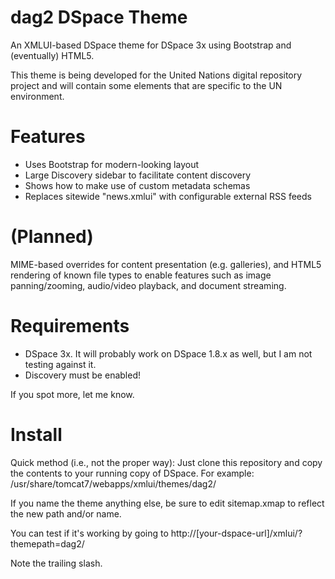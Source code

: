 dag2 DSpace Theme
=============

An XMLUI-based DSpace theme for DSpace 3x using Bootstrap and (eventually) HTML5.  

This theme is being developed for the United Nations digital repository project and will contain some elements 
that are specific to the UN environment.  


Features
=============

* Uses Bootstrap for modern-looking layout
* Large Discovery sidebar to facilitate content discovery
* Shows how to make use of custom metadata schemas
* Replaces sitewide "news.xmlui" with configurable external RSS feeds


(Planned)
=============

MIME-based overrides for content presentation (e.g. galleries), and HTML5 rendering of known file types to enable 
features such as image panning/zooming, audio/video playback, and document streaming.


Requirements
=============

* DSpace 3x.  It will probably work on DSpace 1.8.x as well, but I am not testing against it.
* Discovery must be enabled!

If you spot more, let me know.


Install
=============
Quick method (i.e., not the proper way): Just clone this repository and copy the contents to your running copy of 
DSpace.  For example: /usr/share/tomcat7/webapps/xmlui/themes/dag2/

If you name the theme anything else, be sure to edit sitemap.xmap to reflect the new path and/or name.

You can test if it's working by going to http://[your-dspace-url]/xmlui/?themepath=dag2/

Note the trailing slash.

